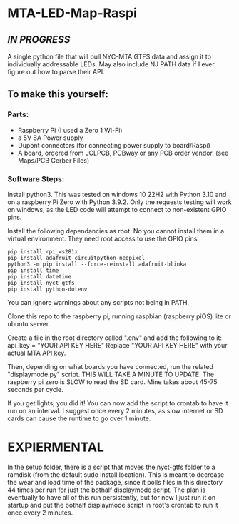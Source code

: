 # MTA-LED-Map-Raspi

## *IN PROGRESS* 
A single python file that will pull NYC-MTA GTFS data and assign it to individually addressable LEDs. May also include NJ PATH data if I ever figure out how to parse their API. 

## To make this yourself:

### Parts: 
- Raspberry Pi (I used a Zero 1 Wi-Fi)
- a 5V 8A Power supply
- Dupont connectors (for connecting power supply to board/Raspi)
- A board, ordered from JCLPCB, PCBway or any PCB order vendor. (see Maps/PCB Gerber Files)


### Software Steps: 

Install python3. This was tested on windows 10 22H2 with Python 3.10 and on a raspberry Pi Zero with Python 3.9.2. 
Only the requests testing will work on windows, as the LED code will attempt to connect to non-existent GPIO pins. 


Install the following dependancies as root. No you cannot install them in a virtual environment. They need root access to use the GPIO pins.

```
pip install rpi_ws281x
pip install adafruit-circuitpython-neopixel
python3 -m pip install --force-reinstall adafruit-blinka
pip install time
pip install datetime
pip install nyct_gtfs
pip install python-dotenv
```

You can ignore warnings about any scripts not being in PATH. 

Clone this repo to the raspberry pi, running raspbian (raspberry piOS) lite or ubuntu server.

Create a file in the root directory called ".env" and add the following to it: api_key = "YOUR API KEY HERE"
Replace "YOUR API KEY HERE" with your actual MTA API key. 

Then, depending on what boards you have connected, run the related "displaymode.py" script. THIS WILL TAKE A MINUTE TO UPDATE. 
The raspberry pi zero is SLOW to read the SD card. Mine takes about 45-75 seconds per cycle. 

If you get lights, you did it! You can now add the script to crontab to have it run on an interval. I suggest once every 2 minutes, as slow internet or SD cards can cause the runtime to go over 1 minute. 

# EXPIERMENTAL 

In the setup folder, there is a script that moves the nyct-gtfs folder to a ramdisk (from the default sudo install location). This is meant to decrease the wear and load time of the package, since it polls files in this directory 44 times per run for just the bothalf displaymode script. The plan is eventually to have all of this run persistently, but for now I just run it on startup and put the bothalf displaymode script in root's crontab to run it once every 2 minutes.
